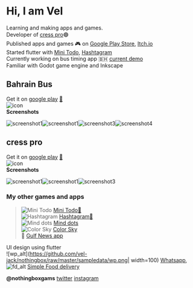 # Hi, I am Vel

Learning and making apps and games.\
Developer of [cress pro](https://play.google.com/store/apps/details?id=com.emptybox.cresspro)🟣\
Published apps and games 🎮 on [Google Play Store](https://play.google.com/store/apps/developer?id=Nothing+Box+Games), [Itch.io](https://the-vjack.itch.io)\
Started flutter with [Mini Todo](https://play.google.com/store/apps/details?id=com.emptybox.minitodo), [Hashtagram](https://play.google.com/store/apps/details?id=com.emptybox.hastagram)\
Currently working on bus timing app 🇧🇭 [current demo](https://www.linkedin.com/posts/vel-murugan-596970203_bahrain-devlog-flutter-activity-6798993797914198016-vqwP)\
Familiar with Godot game engine and Inkscape

## Bahrain Bus
Get it on [google play](https://play.google.com/store/apps/details?id=com.emptybox.bhbus)  [🔗](https://vel-jack.github.io/nothingbox/page/bhbus.html)\
 ![icon](https://play-lh.googleusercontent.com/_VD1nSHJHLFzWyVZN0pzBec08WyH8xXMdm5fLgpOis5daiQMhAzJ4aMEqEMJxQw_uiE=s360=s50)\
 **Screenshots**

 ![screenshot1](https://play-lh.googleusercontent.com/efig5FUpBeBwxO9oDu49UtDZ--t37BEFlXF_K0qUF8Ni6qNdeSmc-PSCFjHEOkYWsZ4Y=w200)![screenshot1](https://play-lh.googleusercontent.com/DTltKUge_UeEbO1lqfn2MxfA3Cf0csHpNBPLVqbKleHo2mkhrOZtKPtHguI0AVX_7MCb=w200)![screenshot3](https://play-lh.googleusercontent.com/Y85gUahuspb04K3hLZccncVSMxpZN-nl-NHBl_uRQd_ZqfOJyjGCxjNrhYOvbs0qQ0o=w200)![screenshot4](https://play-lh.googleusercontent.com/Ye2z3goeuL1t7pk_IX-6ITEbpr9pFxz8ZCEq4moe4_lje1_c7uAlJfIypoATTpmEXw=w200)

## cress pro
Get it on [google play](https://play.google.com/store/apps/details?id=com.emptybox.cresspro)  [🔗](https://vel-jack.github.io/nothingbox/page/cresspro.html)\
 ![icon](https://play-lh.googleusercontent.com/_Kmk88ToYfuvs_7hb-LIjGgl5GOl3rMwIKxEjrs4JbKIgKa2VIEfYvM66EIijeiVzDQh=s50)\
 **Screenshots**

 ![screenshot1](https://play-lh.googleusercontent.com/ilIks1c-rw9Zq1MEK0MOpl00scMuxcEOoUQlzommXr9HTnT6urqiJOY0wwd8DbC5ZiAT=w200)![screenshot1](https://play-lh.googleusercontent.com/PkC7BUZINjMfmRNwOIZPDs1whrHmDpj3PKt-f_3tQT8ILt4nm-AHyG5pcrDzUbEXHnY=w200)![screenshot3](https://play-lh.googleusercontent.com/f-cDGdo9YuBLTeI8QrAO4gONqDCeHwvjLVHwGX59HyofWOtggZXkHix7Wh5wLBaNxQ=w200)

### My other games and apps
>![Mini Todo](https://play-lh.googleusercontent.com/KOeCXxZeh3cmsWDLlptkjp9iOxz3bevlGf7sz7W1cxEuPGluTE1ZbuLXY5AMQGS6lBRM=s30) [Mini Todo](https://play.google.com/store/apps/details?id=com.emptybox.minitodo)[🔗](https://vel-jack.github.io/nothingbox/page/minitodo.html)\
![Hashtagram](https://play-lh.googleusercontent.com/xbZkPyd3Nblz1snQ9a81M74-BRiXXapmDz0CQ1y4X7Kx40UtOmAi9w2uVlVDDmE5cA=s30) [Hashtagram](https://play.google.com/store/apps/details?id=com.emptybox.hastagram)[🔗](https://vel-jack.github.io/nothingbox/page/hashtagram.html)\
![Mind dots](https://img.itch.zone/aW1nLzE4MjE3NDUucG5n/32x32%23/BDlRnh.png) [Mind dots](https://the-vjack.itch.io/mind-dots)\
![Color Sky](https://img.itch.zone/aW1nLzIxNTI2NTIuanBn/32x32%23/QTRgMu.jpg) [Color Sky](https://the-vjack.itch.io/color-sky)\
📰 [Gulf News app](https://vel-jack.github.io/nothingbox/gulf_news/index)

UI design using flutter \
![wp_alt](https://github.com/vel-jack/nothingbox/raw/master/sampledata/wp.png| width=100) [Whatsapp](https://www.youtube.com/watch?v=6oDfp7cgOO4),\
![fd_alt](https://github.com/vel-jack/nothingbox/raw/master/sampledata/fd1.png) [Simple Food delivery](https://www.youtube.com/watch?v=F2H9ASBnYx0)

**@nothingboxgams** [twitter](https://www.twitter.com/nothingboxgames) [instagram](https://www.instagram.com/nothingboxgames/)

